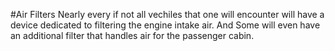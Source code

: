 #Air Filters
Nearly every if not all vechiles that one will encounter will have a device dedicated to filtering the engine intake air. And Some will even have an additional filter that handles air for the passenger cabin.